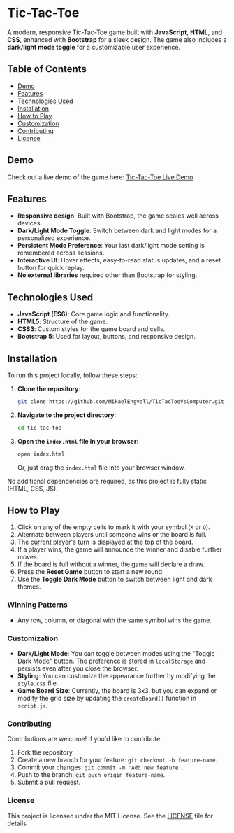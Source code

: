 # Tic-Tac-Toe

A modern, responsive Tic-Tac-Toe game built with **JavaScript**, **HTML**, and **CSS**, enhanced with **Bootstrap** for a sleek design. The game also includes a **dark/light mode toggle** for a customizable user experience.

## Table of Contents
- [Demo](#demo)
- [Features](#features)
- [Technologies Used](#technologies-used)
- [Installation](#installation)
- [How to Play](#how-to-play)
- [Customization](#customization)
- [Contributing](#contributing)
- [License](#license)

## Demo
Check out a live demo of the game here: [Tic-Tac-Toe Live Demo](https://mikaelengvall.github.io/TicTacToe/)

## Features
- **Responsive design**: Built with Bootstrap, the game scales well across devices.
- **Dark/Light Mode Toggle**: Switch between dark and light modes for a personalized experience.
- **Persistent Mode Preference**: Your last dark/light mode setting is remembered across sessions.
- **Interactive UI**: Hover effects, easy-to-read status updates, and a reset button for quick replay.
- **No external libraries** required other than Bootstrap for styling.

## Technologies Used
- **JavaScript (ES6)**: Core game logic and functionality.
- **HTML5**: Structure of the game.
- **CSS3**: Custom styles for the game board and cells.
- **Bootstrap 5**: Used for layout, buttons, and responsive design.

## Installation

To run this project locally, follow these steps:

1. **Clone the repository**:
   ```bash
   git clone https://github.com/MikaelEngvall/TicTacToeVsComputer.git
   ```
2. **Navigate to the project directory**:
   ```bash
   cd tic-tac-toe
   ```
3. **Open the <code>index.html</code> file in your browser**:
   ```bash
   open index.html
   ```
   Or, just drag the <code>index.html</code> file into your browser window.
   
No additional dependencies are required, as this project is fully static (HTML, CSS, JS).

## How to Play
1. Click on any of the empty cells to mark it with your symbol (`X` or `O`).
2. Alternate between players until someone wins or the board is full.
3. The current player's turn is displayed at the top of the board.
4. If a player wins, the game will announce the winner and disable further moves.
5. If the board is full without a winner, the game will declare a draw.
6. Press the **Reset Game** button to start a new round.
7. Use the **Toggle Dark Mode** button to switch between light and dark themes.

### Winning Patterns
- Any row, column, or diagonal with the same symbol wins the game.

### Customization
- **Dark/Light Mode**: You can toggle between modes using the "Toggle Dark Mode" button. The preference is stored in `localStorage` and persists even after you close the browser.
- **Styling**: You can customize the appearance further by modifying the `style.css` file.
- **Game Board Size**: Currently, the board is 3x3, but you can expand or modify the grid size by updating the `createBoard()` function in `script.js`.

### Contributing
Contributions are welcome! If you'd like to contribute:
1. Fork the repository.
2. Create a new branch for your feature: `git checkout -b feature-name`.
3. Commit your changes: `git commit -m 'Add new feature'`.
4. Push to the branch: `git push origin feature-name`.
5. Submit a pull request.

### License
This project is licensed under the MIT License. See the [LICENSE](LICENSE) file for details.


